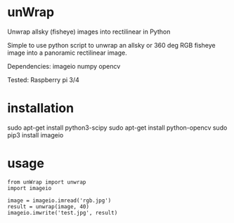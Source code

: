 # unWrap
Unwrap allsky (fisheye) images into rectilinear in Python

Simple to use python script to unwrap an allsky or 360 deg RGB fisheye image into a panoramic rectilinear image.

Dependencies:
imageio
numpy
opencv

Tested:
Raspberry pi 3/4

# installation
sudo apt-get install python3-scipy
sudo apt-get install python-opencv
sudo pip3 install imageio

# usage
	from unWrap import unwrap
 	import imageio

 	image = imageio.imread('rgb.jpg')
 	result = unwrap(image, 40)
 	imageio.imwrite('test.jpg', result)

